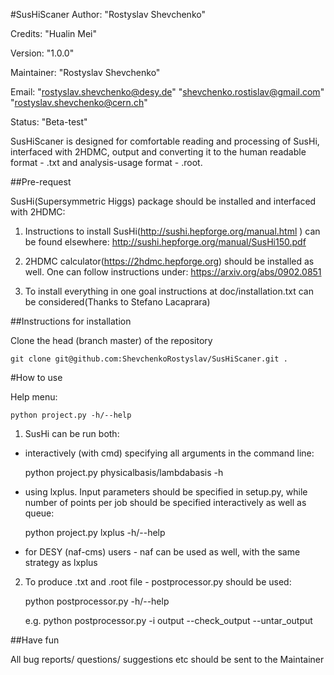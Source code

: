#SusHiScaner
Author:     "Rostyslav Shevchenko"

Credits:    "Hualin Mei"

Version:    "1.0.0"

Maintainer: "Rostyslav Shevchenko"

Email:      "rostyslav.shevchenko@desy.de"
            "shevchenko.rostislav@gmail.com"
            "rostyslav.shevchenko@cern.ch"

Status:     "Beta-test"

SusHiScaner is designed for comfortable reading and processing of SusHi, interfaced
with 2HDMC, output and converting it to the human readable format - .txt and
analysis-usage format - .root.

##Pre-request

SusHi(Supersymmetric Higgs) package should be installed and interfaced
with 2HDMC:
1. Instructions to install SusHi(http://sushi.hepforge.org/manual.html ) can be
found elsewhere: http://sushi.hepforge.org/manual/SusHi150.pdf

2. 2HDMC calculator(https://2hdmc.hepforge.org) should be installed as well.
One can follow instructions under: https://arxiv.org/abs/0902.0851

3. To install everything in one goal instructions at doc/installation.txt
can be considered(Thanks to Stefano Lacaprara)

##Instructions for installation

Clone the head (branch master) of the repository

    git clone git@github.com:ShevchenkoRostyslav/SusHiScaner.git .

#How to use

Help menu:

    python project.py -h/--help

1. SusHi can be run both:
- interactively (with cmd) specifying all arguments in the command line:

    python project.py physicalbasis/lambdabasis -h

- using lxplus. Input parameters should be specified in setup.py,
  while number of points per job should be specified interactively as well as
  queue:

    python project.py lxplus -h/--help

- for DESY (naf-cms) users - naf can be used as well, with the same strategy as
  lxplus

2. To produce .txt and .root file - postprocessor.py should be used:

    python postprocessor.py -h/--help
    
    e.g. python postprocessor.py -i output --check_output --untar_output

##Have fun

All bug reports/ questions/ suggestions etc should be sent to the Maintainer
